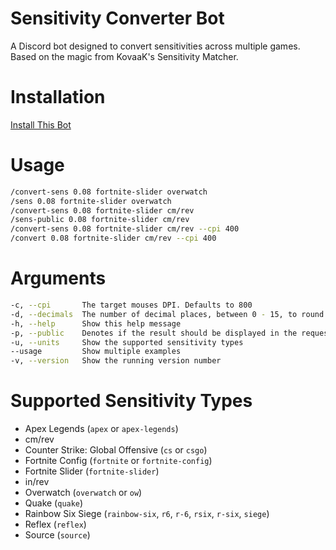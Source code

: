 # Sensitivity Converter Bot
A Discord bot designed to convert sensitivities across multiple games. Based on the magic from KovaaK's Sensitivity Matcher.

# Installation
[Install This Bot](https://discordapp.com/api/oauth2/authorize?client_id=536633635869163520&scope=bot&permissions=10240)

# Usage
```sh
/convert-sens 0.08 fortnite-slider overwatch
/sens 0.08 fortnite-slider overwatch
/convert-sens 0.08 fortnite-slider cm/rev
/sens-public 0.08 fortnite-slider cm/rev
/convert-sens 0.08 fortnite-slider cm/rev --cpi 400
/convert 0.08 fortnite-slider cm/rev --cpi 400
```

# Arguments
```sh
-c, --cpi       The target mouses DPI. Defaults to 800
-d, --decimals  The number of decimal places, between 0 - 15, to round the output to. Defaults to 5.
-h, --help      Show this help message
-p, --public    Denotes if the result should be displayed in the requesting channel or privately in a DM.
-u, --units     Show the supported sensitivity types
--usage         Show multiple examples
-v, --version   Show the running version number
```

# Supported Sensitivity Types
- Apex Legends (`apex` or `apex-legends`)
- cm/rev
- Counter Strike: Global Offensive (`cs` or `csgo`)
- Fortnite Config (`fortnite` or `fortnite-config`)
- Fortnite Slider (`fortnite-slider`)
- in/rev
- Overwatch (`overwatch` or `ow`)
- Quake (`quake`)
- Rainbow Six Siege (`rainbow-six`, `r6`, `r-6`, `rsix`, `r-six`, `siege`)
- Reflex (`reflex`)
- Source (`source`)